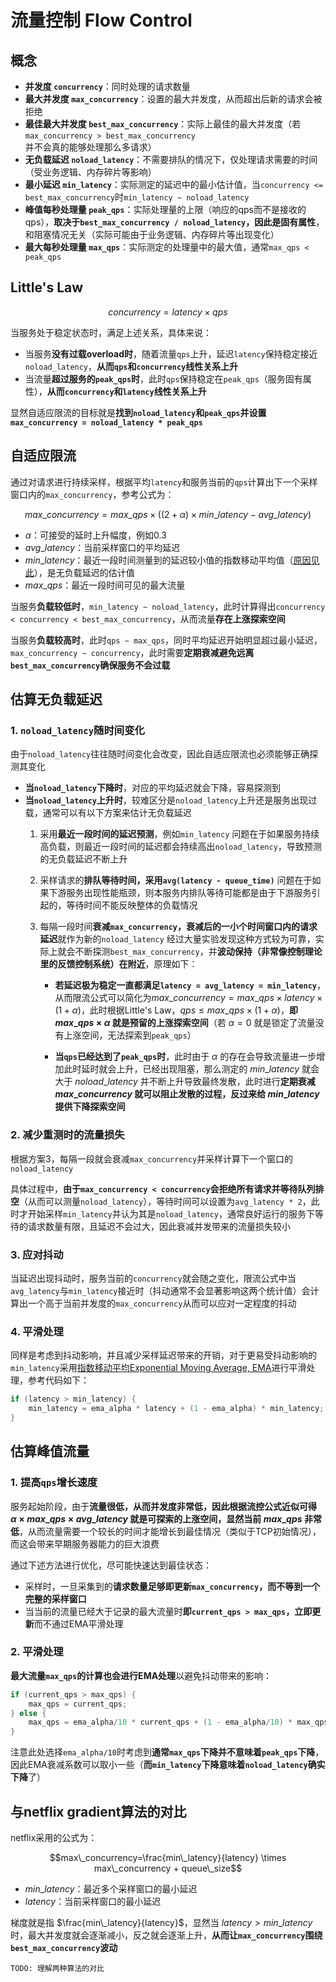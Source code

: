 # 流量控制 Flow Control

## 概念

- **并发度 `concurrency`**：同时处理的请求数量
- **最大并发度 `max_concurrency`**：设置的最大并发度，从而超出后新的请求会被拒绝
- **最佳最大并发度 `best_max_concurrency`**：实际上最佳的最大并发度（若`max_concurrency > best_max_concurrency`并不会真的能够处理那么多请求）
- **无负载延迟 `noload_latency`**：不需要排队的情况下，仅处理请求需要的时间（受业务逻辑、内存碎片等影响）
- **最小延迟 `min_latency`**：实际测定的延迟中的最小估计值，当`concurrency <= best_max_concurrency`时`min_latency ~ noload_latency`
- **峰值每秒处理量 `peak_qps`**：实际处理量的上限（响应的qps而不是接收的qps），**取决于`best_max_concurrency / noload_latency`，因此是固有属性**，和阻塞情况无关（实际可能由于业务逻辑、内存碎片等出现变化）
- **最大每秒处理量 `max_qps`**：实际测定的处理量中的最大值，通常`max_qps < peak_qps`

## Little's Law

```math
concurrency=latency \times qps
```

当服务处于稳定状态时，满足上述关系，具体来说：

- 当服务**没有过载overload时**，随着流量`qps`上升，延迟`latency`保持稳定接近`noload_latency`，**从而`qps`和`concurrency`线性关系上升**
- 当流量**超过服务的`peak_qps`时**，此时`qps`保持稳定在`peak_qps`（服务固有属性），**从而`concurrency`和`latency`线性关系上升**

显然自适应限流的目标就是**找到`noload_latency`和`peak_qps`并设置`max_concurrency = noload_latency * peak_qps`**

## 自适应限流

通过对请求进行持续采样，根据平均`latency`和服务当前的`qps`计算出下一个采样窗口内的`max_concurrency`，参考公式为：

```math
max\_concurrency = max\_qps \times ((2+\alpha) \times min\_latency - avg\_latency)
```

- $\alpha$：可接受的延时上升幅度，例如0.3
- $avg\_latency$：当前采样窗口的平均延迟
- $min\_latency$：最近一段时间测量到的延迟较小值的指数移动平均值（[原因见此](#4-平滑处理)），是无负载延迟的估计值
- $max\_qps$：最近一段时间可见的最大流量

当服务**负载较低时**，`min_latency ~ noload_latency`，此时计算得出`concurrency < concurrency < best_max_concurrency`，从而流量**存在上涨探索空间**

当服务**负载较高时**，此时`qps ~ max_qps`，同时平均延迟开始明显超过最小延迟，`max_concurrency ~ concurrency`，此时需要**定期衰减避免远离`best_max_concurrency`确保服务不会过载**

## 估算无负载延迟

### 1. `noload_latency`随时间变化

由于`noload_latency`往往随时间变化会改变，因此自适应限流也必须能够正确探测其变化

- **当`noload_latency`下降时**，对应的平均延迟就会下降，容易探测到
- **当`noload_latency`上升时**，较难区分是`noload_latency`上升还是服务出现过载，通常可以有以下方案来估计无负载延迟
  1. 采用**最近一段时间的延迟预测**，例如`min_latency`
     问题在于如果服务持续高负载，则最近一段时间的延迟都会持续高出`noload_latency`，导致预测的无负载延迟不断上升
  2. 采样请求的**排队等待时间，采用`avg(latency - queue_time)`**
     问题在于如果下游服务出现性能瓶颈，则本服务内排队等待可能都是由于下游服务引起的，等待时间不能反映整体的负载情况
  3. 每隔一段时间**衰减`max_concurrency`，衰减后的一小个时间窗口内的请求延迟**就作为新的`noload_latency`
     经过大量实验发现这种方式较为可靠，实际上就会不断探测`best_max_concurrency`，并**波动保持（非常像控制理论里的反馈控制系统）在附近**，原理如下：

     - **若延迟极为稳定一直都满足`latency = avg_latency = min_latency`**，从而限流公式可以简化为$max\_concurrency = max\_qps \times latency \times (1 + \alpha)$，此时根据Little's Law，$qps \leqslant max\_qps \times (1+\alpha)$，**即 $max\_qps \times \alpha$ 就是预留的上涨探索空间**（若 $\alpha = 0$ 就是锁定了流量没有上涨空间，无法探索到`peak_qps`）

     - **当`qps`已经达到了`peak_qps`时**，此时由于 $\alpha$ 的存在会导致流量进一步增加此时延时就会上升，已经出现阻塞，那么测定的 $min\_latency$ 就会大于 $noload\_latency$ 并不断上升导致最终发散，此时进行**定期衰减 $max\_concurrency$ 就可以阻止发散的过程，反过来给 $min\_latency$ 提供下降探索空间**

### 2. 减少重测时的流量损失

根据方案3，每隔一段就会衰减`max_concurrency`并采样计算下一个窗口的`noload_latency`

具体过程中，**由于`max_concurrency < concurrency`会拒绝所有请求并等待队列排空**（从而可以测量`noload_latency`），等待时间可以设置为`avg_latency * 2`，此时才开始采样`min_latency`并认为其是`noload_latency`，通常良好运行的服务下等待的请求数量有限，且延迟不会过大，因此衰减并发带来的流量损失较小

### 3. 应对抖动

当延迟出现抖动时，服务当前的`concurrency`就会随之变化，限流公式中当`avg_latency`与`min_latency`接近时（抖动通常不会显著影响这两个统计值）会计算出一个高于当前并发度的`max_concurrency`从而可以应对一定程度的抖动

### 4. 平滑处理

同样是考虑到抖动影响，并且减少采样延迟带来的开销，对于更易受抖动影响的`min_latency`采用[指数移动平均Exponential Moving Average, EMA](https://en.wikipedia.org/wiki/Moving_average#Exponential_moving_average)进行平滑处理，参考代码如下：

```C++
if (latency > min_latency) {
    min_latency = ema_alpha * latency + (1 - ema_alpha) * min_latency;
}
```

## 估算峰值流量

### 1. 提高`qps`增长速度

服务起始阶段，由于**流量很低，从而并发度非常低，因此根据流控公式近似可得 $\alpha \times max\_qps \times avg\_latency$ 就是可探索的上涨空间，显然当前 $max\_qps$ 非常低**，从而流量需要一个较长的时间才能增长到最佳情况（类似于TCP初始情况），而这会带来早期服务器能力的巨大浪费

通过下述方法进行优化，尽可能快速达到最佳状态：

- 采样时，一旦采集到的**请求数量足够即更新`max_concurrency`，而不等到一个完整的采样窗口**
- 当当前的流量已经大于记录的最大流量时**即`current_qps > max_qps`，立即更新**而不通过EMA平滑处理

### 2. 平滑处理

**最大流量`max_qps`的计算也会进行EMA处理**以避免抖动带来的影响：

```c++
if (current_qps > max_qps) {
    max_qps = current_qps;
} else {
    max_qps = ema_alpha/10 * current_qps + (1 - ema_alpha/10) * max_qps;
}
```

注意此处选择`ema_alpha/10`时考虑到**通常`max_qps`下降并不意味着`peak_qps`下降**，因此EMA衰减系数可以取小一些（**而`min_latency`下降意味着`noload_latency`确实下降**了）

## 与netflix gradient算法的对比

netflix采用的公式为：

```math
max\_concurrency=\frac{min\_latency}{latency} \times max\_concurrency + queue\_size
```

- $min\_latency$：最近多个采样窗口的最小延迟
- $latency$：当前采样窗口的最小延迟

梯度就是指 $\frac{min\_latency}{latency}$，显然当 $latency > min\_latency$ 时，最大并发度就会逐渐减小，反之就会逐渐上升，**从而让`max_concurrency`围绕`best_max_concurrency`波动**

`TODO: 理解两种算法的对比`
